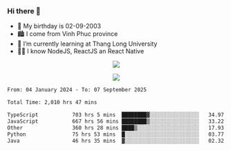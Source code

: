 ### Hi there 👋
- 🎂 My birthday is 02-09-2003
- 🏙️ I come from Vinh Phuc province
- 🌱 I’m currently learning at Thang Long University
- 🧑‍💻 I know NodeJS, ReactJS an React Native
<p align="center"><img src="https://github-readme-stats.vercel.app/api?username=tmquang0209&show_icons=true&theme=gradient"></p>
<p align="center"><img src="https://github-readme-stats.vercel.app/api/top-langs/?username=tmquang0209&hide=scss,css&langs_count=10"></p>
<!--START_SECTION:waka-->

```txt
From: 04 January 2024 - To: 07 September 2025

Total Time: 2,010 hrs 47 mins

TypeScript           703 hrs 5 mins  ████████▓░░░░░░░░░░░░░░░░   34.97 %
JavaScript           667 hrs 56 mins ████████▒░░░░░░░░░░░░░░░░   33.22 %
Other                360 hrs 28 mins ████▒░░░░░░░░░░░░░░░░░░░░   17.93 %
Python               75 hrs 53 mins  █░░░░░░░░░░░░░░░░░░░░░░░░   03.77 %
Java                 46 hrs 35 mins  ▓░░░░░░░░░░░░░░░░░░░░░░░░   02.32 %
```

<!--END_SECTION:waka-->
